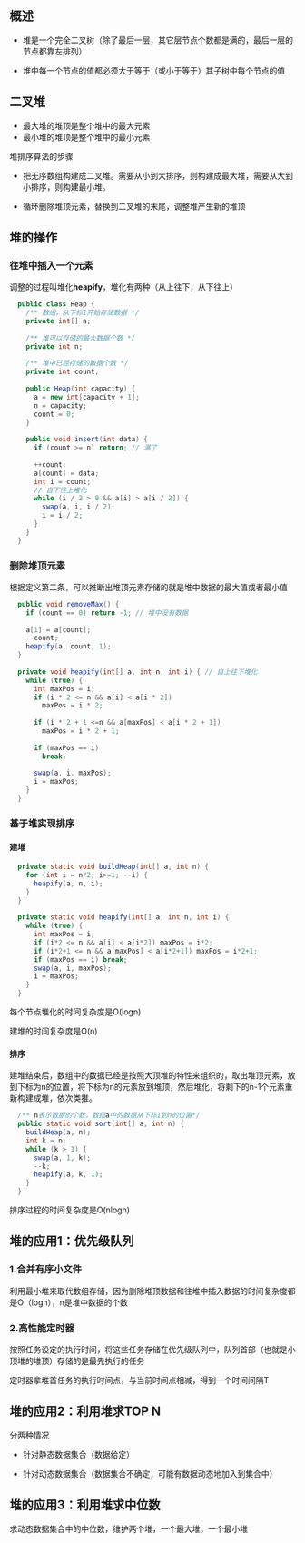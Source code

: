 ## 概述
- 堆是一个完全二叉树（除了最后一层，其它层节点个数都是满的，最后一层的节点都靠左排列）

- 堆中每一个节点的值都必须大于等于（或小于等于）其子树中每个节点的值

## 二叉堆

- 最大堆的堆顶是整个堆中的最大元素
- 最小堆的堆顶是整个堆中的最小元素

堆排序算法的步骤

- 把无序数组构建成二叉堆。需要从小到大排序，则构建成最大堆，需要从大到小排序，则构建最小堆。

- 循环删除堆顶元素，替换到二叉堆的末尾，调整堆产生新的堆顶

## 堆的操作
### 往堆中插入一个元素
调整的过程叫堆化**heapify**，堆化有两种（从上往下，从下往上）
```java
  public class Heap {
    /** 数组，从下标1开始存储数据 */
    private int[] a;
    
    /** 堆可以存储的最大数据个数 */
    private int n;
    
    /** 堆中已经存储的数据个数 */
    private int count;
    
    public Heap(int capacity) {
      a = new int[capacity + 1];
      n = capacity;
      count = 0;
    }
    
    public void insert(int data) {
      if (count >= n) return; // 满了
      
      ++count;
      a[count] = data;
      int i = count;
      // 自下往上堆化
      while (i / 2 > 0 && a[i] > a[i / 2]) {
        swap(a, i, i / 2);
        i = i / 2;
      }
    }
  }
```

### 删除堆顶元素
根据定义第二条，可以推断出堆顶元素存储的就是堆中数据的最大值或者最小值

```java
  public void removeMax() {
    if (count == 0) return -1; // 堆中没有数据
    
    a[1] = a[count];
    --count;
    heapify(a, count, 1);
  }
  
  private void heapify(int[] a, int n, int i) { // 自上往下堆化
    while (true) {
      int maxPos = i;
      if (i * 2 <= n && a[i] < a[i * 2]) 
        maxPos = i * 2;
      
      if (i * 2 + 1 <=n && a[maxPos] < a[i * 2 + 1])
        maxPos = i * 2 + 1;
       
      if (maxPos == i)
        break;
      
      swap(a, i, maxPos);
      i = maxPos;
    }
  }
```

### 基于堆实现排序
#### 建堆

```java
  private static void buildHeap(int[] a, int n) {
    for (int i = n/2; i>=1; --i) {
      heapify(a, n, i);
    }
  }
  
  private static void heapify(int[] a, int n, int i) {
    while (true) {
      int maxPos = i;
      if (i*2 <= n && a[i] < a[i*2]) maxPos = i*2;
      if (i*2+1 <= n && a[maxPos] < a[i*2+1]) maxPos = i*2+1;
      if (maxPos == i) break;
      swap(a, i, maxPos);
      i = maxPos;
    }
  }
```

每个节点堆化的时间复杂度是O(logn)


建堆的时间复杂度是O(n)

#### 排序
建堆结束后，数组中的数据已经是按照大顶堆的特性来组织的，取出堆顶元素，放到下标为n的位置，将下标为n的元素放到堆顶，然后堆化，将剩下的n-1个元素重新构建成堆，依次类推。

```java
  /** n表示数据的个数，数组a中的数据从下标1到n的位置*/
  public static void sort(int[] a, int n) {
    buildHeap(a, n);
    int k = n;
    while (k > 1) {
      swap(a, 1, k);
      --k;
      heapify(a, k, 1);
    }
  }
```

排序过程的时间复杂度是O(nlogn)


## 堆的应用1：优先级队列
### 1.合并有序小文件
利用最小堆来取代数组存储，因为删除堆顶数据和往堆中插入数据的时间复杂度都是O（logn），n是堆中数据的个数

### 2.高性能定时器
按照任务设定的执行时间，将这些任务存储在优先级队列中，队列首部（也就是小顶堆的堆顶）存储的是最先执行的任务

定时器拿堆首任务的执行时间点，与当前时间点相减，得到一个时间间隔T

## 堆的应用2：利用堆求TOP N
分两种情况
- 针对静态数据集合（数据给定）

- 针对动态数据集合（数据集合不确定，可能有数据动态地加入到集合中）

## 堆的应用3：利用堆求中位数
求动态数据集合中的中位数，维护两个堆，一个最大堆，一个最小堆


